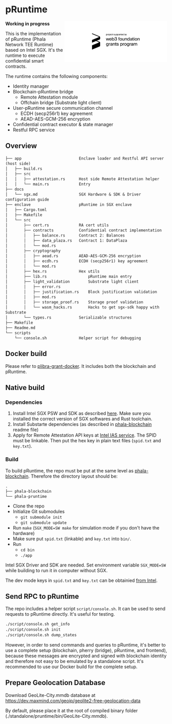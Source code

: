 pRuntime
====

<img align="right" width="320" src="docs/static/web3 foundation_grants_badge_black.svg" alt="Funded by the web3 foundation">

**Working in progress**

This is the implementation of pRuntime (Phala Network TEE Runtime) based on Intel SGX. It's the
runtime to execute confidential smart contracts.

The runtime contains the following components:

- Identity manager
- Blockchain-pRuntime bridge
  - Remote Attestation module
  - Offchain bridge (Substrate light client)
- User-pRuntime secure communication channel
  - ECDH (secp256r1) key agreement
  - AEAD-AES-GCM-256 encryption
- Confidential contract executor & state manager
- Restful RPC service

## Overview

```text
├── app                         Enclave loader and Restful API server (host side)
│   ├── build.rs
│   ├── src
│   │   ├── attestation.rs      Host side Remote Attestation helper
│   │   └── main.rs             Entry
├── docs
│   └── sgx.md                  SGX Hardware & SDK & Driver configuration guide
├── enclave                     pRuntime in SGX enclave
│   ├── Cargo.toml
│   ├── Makefile
│   └── src
│       ├── cert.rs             RA cert utils
│       ├── contracts           Confidential contract implementation
│       │   ├── balance.rs      Contract 2: Balances
│       │   ├── data_plaza.rs   Contract 1: DataPlaza
│       │   └── mod.rs
│       ├── cryptography
│       │   ├── aead.rs         AEAD-AES-GCM-256 encryption
│       │   ├── ecdh.rs         ECDH (secp256r1) key agreement
│       │   └── mod.rs
│       ├── hex.rs              Hex utils
│       ├── lib.rs                  pRuntime main entry
│       ├── light_validation        Substrate light client
│       │   ├── error.rs
│       │   ├── justification.rs    Block justification validation
│       │   ├── mod.rs
│       │   ├── storage_proof.rs    Storage proof validation
│       │   └── wasm_hacks.rs       Hacks to get sgx-sdk happy with Substrate
│       └── types.rs            Serializable structures
├── Makefile
├── Readme.md
└── scripts
    └── console.sh              Helper script for debugging
```

## Docker build

Please refer to [plibra-grant-docker](https://github.com/Phala-Network/plibra-grant-docker). It
includes both the blockchain and pRuntime.

## Native build

### Dependencies

1. Install Intel SGX PSW and SDK as described [here](docs/sgx.md). Make sure you installed the
   correct version of SGX softwares and Rust toolchain.
2. Install Substarte dependencies (as described in
   [phala-blockchain](https://github.com/Phala-Network/phala-blockchain) readme file)
3. Apply for Remote Attestation API keys at
   [Intel IAS service](https://api.portal.trustedservices.intel.com/EPID-attestation). The SPID must be linkable. Then put the hex
   key in plain text files (`spid.txt` and `key.txt`).

### Build

To build pRuntime, the repo must be put at the same level as
[phala-blockchain](https://github.com/Phala-Network/phala-blockchain). Therefore the directory
layout should be:

```text
.
├── phala-blockchain
└── phala-pruntime
```

- Clone the repo
- Initialize Git submodules
  - `git submodule init`
  - `git submodule update`
- Run `make` (`SGX_MODE=SW make` for simulation mode if you don't have the hardware)
- Make sure put `spid.txt` (linkable) and `key.txt` into `bin/`.
- Run
  - `cd bin`
  - `./app`

Intel SGX Driver and SDK are needed. Set environment variable `SGX_MODE=SW` while building to run
it in computer without SGX.

The dev mode keys in `spid.txt` and `key.txt` can be obtainied
[from Intel](https://software.intel.com/en-us/sgx/attestation-services).

## Send RPC to pRuntime

The repo includes a helper script `script/console.sh`. It can be used to send requests to pRuntime
directly. It's useful for testing.

```bash
./script/console.sh get_info
./script/console.sh init
./script/console.sh dump_states
```

However, in order to send commands and queries to pRuntime, it's better to use a complete setup
(blockchain, pherry (bridge), pRuntime, and frontend), because these messages are encrypted and
signed with blockchain identity and therefore not easy to be emulated by a standalone script. It's
recommended to use our Docker build for the complete setup.



## Prepare Geolocation Database

Download GeoLite-City.mmdb database at https://dev.maxmind.com/geoip/geolite2-free-geolocation-data

By default, please place it at the root of compiled binary folder (./standalone/pruntime/bin/GeoLite-City.mmdb).
